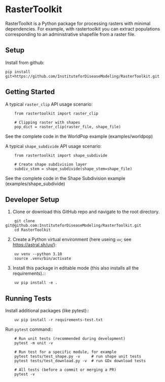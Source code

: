 # RasterToolkit

RasterToolkit is a Python package for processing rasters with minimal dependencies. For example, with rastertoolkit you can extract populations corresponding to an administrative shapefile from a raster file.

## Setup

Install from github:

    pip install git+https://github.com/InstituteforDiseaseModeling/RasterToolkit.git

## Getting Started

A typical `raster_clip` API usage scenario:
```
    from rastertoolkit import raster_clip

    # Clipping raster with shapes  
    pop_dict = raster_clip(raster_file, shape_file)  
```
See the complete code in the WorldPop example (examples/worldpop)

A typical `shape_subdivide` API usage scenario:
```
    from rastertoolkit import shape_subdivide

    # Create shape subdivision layer
    subdiv_stem = shape_subdivide(shape_stem=shape_file)
```
See the complete code in the Shape Subdivision example (examples/shape_subdivide)

## Developer Setup 

1. Clone or download this GitHub repo and navigate to the root directory.
```
    git clone git@github.com:InstituteforDiseaseModeling/RasterToolkit.git
    cd RasterToolkit
```
2. Create a Python virtual environment (here useing `uv`; see https://astral.sh/uv/):
```
    uv venv --python 3.10
    source .venv/bin/activate
```
3. Install this package in editable mode (this also installs all the requirements).::
```
    uv pip install -e .   
```

## Running Tests

Install additional packages (like pytest)::
```
    uv pip install -r requirements-test.txt
```
Run `pytest` command::
```
    # Run unit tests (recommended during development)
    pytest -m unit -v

    # Run test for a specific module, for example
    pytest tests/test_shape.py -v     # run shape unit tests
    pytest tests/test_download.py -v  # run GDx download tests

    # All tests (before a commit or merging a PR)
    pytest -v
```
